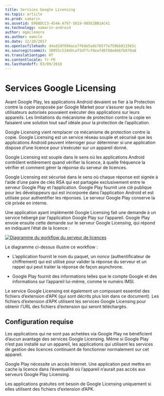 ```yaml
---
title: Services Google Licensing
ms.topic: article
ms.prod: xamarin
ms.assetid: E96BDCC3-454A-A797-5819-905E2BB1AC41
ms.technology: xamarin-android
author: mgmclemore
ms.author: mamcle
ms.date: 12/20/2017
ms.openlocfilehash: d4ed2df994ace7f6de5ade78577e759bb811565c
ms.sourcegitcommit: 30055c534d9caf5dffcfdeafd6f08e666fb870a8
ms.translationtype: HT
ms.contentlocale: fr-FR
ms.lasthandoff: 03/09/2018
---
```

# <a name="google-licensing-services"></a>Services Google Licensing

Avant Google Play, les applications Android devaient se fier à la Protection contre la copie proposée par Google Market pour s’assurer que seuls les utilisateurs autorisés pouvaient exécuter des applications sur leurs appareils. Les limitations du mécanisme de protection contre la copie en faisaient une solution tout sauf idéale pour la protection de l’application.

Google Licensing vient remplacer ce mécanisme de protection contre la copie.
Google Licensing est un service réseau souple et sécurisé que les applications Android peuvent interroger pour déterminer si une application dispose d’une licence pour s’exécuter sur un appareil donné.

Google Licensing est souple dans le sens où les applications Android contrôlent entièrement quand vérifier la licence, à quelle fréquence la vérifier et comment gérer la réponse du serveur de licences.

Google Licensing est sécurisé dans le sens où chaque réponse est signée à l’aide d’une paire de clés RSA qui est partagée exclusivement entre le serveur Google Play et l’application. Google Play fournit une clé publique pour les développeurs qui est incorporée dans l’application Android et est utilisée pour authentifier les réponses. Le serveur Google Play conserve la clé privée en interne.

Une application ayant implémenté Google Licensing fait une demande à un service hébergé par l’application Google Play sur l’appareil. Google Play envoie ensuite cette demande sur le serveur Google Licensing, qui répond en indiquant l’état de la licence : 

[![Diagramme du workflow du serveur de licences](google-licensing-services-images/gp-licensing-service-overview.png)](google-licensing-services-images/gp-licensing-service-overview.png#lightbox)

Le diagramme ci-dessus illustre ce workflow : 

-   L’application fournit le nom du paquet, un *nonce* (authentificateur de chiffrement) qui est utilisé pour valider la réponse du serveur et un rappel qui peut traiter la réponse de façon asynchrone. 

-   Google Play fournit des informations telles que le compte Google et des informations sur l’appareil lui-même, comme le numéro IMSI. 

Le service Google Licensing est également un composant essentiel des fichiers d’extension d’APK (qui sont décrits plus loin dans ce document). Les fichiers d’extension d’APK utilisent les services Google Licensing pour obtenir l’URL des fichiers d’extension qui seront téléchargés.


## <a name="requirements"></a>Configuration requise

Les applications qui ne sont pas achetées via Google Play ne bénéficient d’aucun avantage des services Google Licensing. Même si Google Play n’est pas installé sur un appareil, les applications qui utilisent les services de gestion des licences continuent de fonctionner normalement sur cet appareil.

Google Play nécessite un accès Internet. Une application peut mettre en cache la licence dans l’éventualité où l’appareil n’aurait pas accès aux serveurs Google Play Licensing.

Les applications gratuites ont besoin de Google Licensing uniquement si elles utilisent des fichiers d’extension d’APK.
